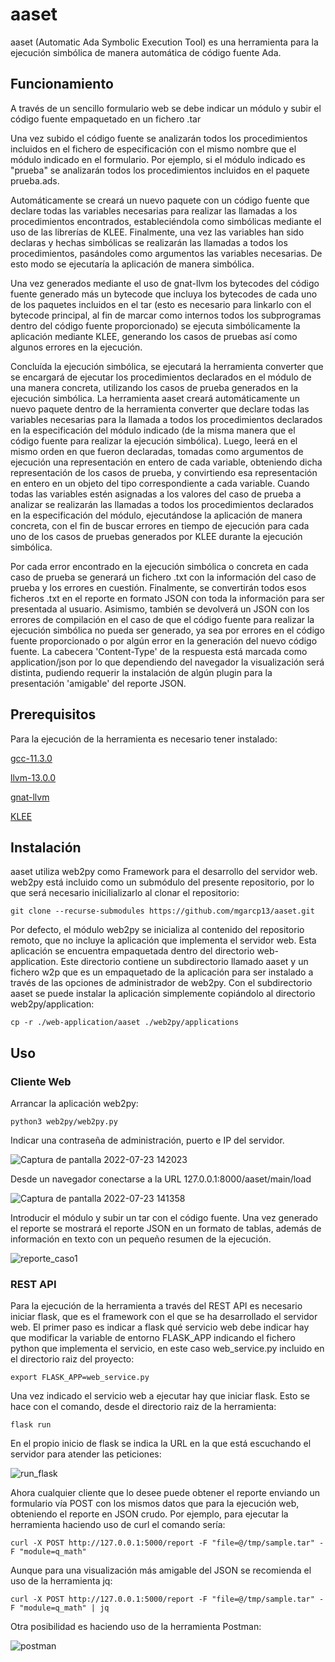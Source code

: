 # aaset
aaset (Automatic Ada Symbolic Execution Tool) es una herramienta para la ejecución simbólica de manera automática de código fuente Ada.

## Funcionamiento
A través de un sencillo formulario web se debe indicar un módulo y subir el código fuente empaquetado en un fichero .tar

Una vez subido el código fuente se analizarán todos los procedimientos incluidos en el fichero de especificación con el mismo nombre que el módulo indicado en el formulario. Por ejemplo, si el módulo indicado es "prueba" se analizarán todos los procedimientos incluidos en el paquete prueba.ads.

Automáticamente se creará un nuevo paquete con un código fuente que declare todas las variables necesarias para realizar las llamadas a los procedimientos encontrados, estableciéndola como simbólicas mediante el uso de las librerías de KLEE. Finalmente, una vez las variables han sido declaras y hechas simbólicas se realizarán las llamadas a todos los procedimientos, pasándoles como argumentos las variables necesarias. De esto modo se ejecutaría la aplicación de manera simbólica.

Una vez generados mediante el uso de gnat-llvm los bytecodes del código fuente generado más un bytecode que incluya los bytecodes de cada uno de los paquetes incluidos en el tar (esto es necesario para linkarlo con el bytecode principal, al fin de marcar como internos todos los subprogramas dentro del código fuente proporcionado) se ejecuta simbólicamente la aplicación mediante KLEE, generando los casos de pruebas así como algunos errores en la ejecución.

Concluída la ejecución simbólica, se ejecutará la herramienta converter que se encargará de ejecutar los procedimientos declarados en el módulo de una manera concreta, utilizando los casos de prueba generados en la ejecución simbólica. La herramienta aaset creará automáticamente un nuevo paquete dentro de la herramienta converter que declare todas las variables necesarias para la llamada a todos los procedimientos declarados en la especificación del módulo indicado (de la misma manera que el código fuente para realizar la ejecución simbólica). Luego, leerá en el mismo orden en que fueron declaradas, tomadas como argumentos de ejecución una representación en entero de cada variable, obteniendo dicha representación de los casos de prueba, y convirtiendo esa representación en entero en un objeto del tipo correspondiente a cada variable. Cuando todas las variables estén asignadas a los valores del caso de prueba a analizar se realizarán las llamadas a todos los procedimientos declarados en la especificación del módulo, ejecutándose la aplicación de manera concreta, con el fin de buscar errores en tiempo de ejecución para cada uno de los casos de pruebas generados por KLEE durante la ejecución simbólica.

Por cada error encontrado en la ejecución simbólica o concreta en cada caso de prueba se generará un fichero .txt con la información del caso de prueba y los errores en cuestión. Finalmente, se convertirán todos esos ficheros .txt en el reporte en formato JSON con toda la información para ser presentada al usuario. Asimismo, también se devolverá un JSON con los errores de compilación en el caso de que el código fuente para realizar la ejecución simbólica no pueda ser generado, ya sea por errores en el código fuente proporcionado o por algún error en la generación del nuevo código fuente. La cabecera 'Content-Type' de la respuesta está marcada como application/json por lo que dependiendo del navegador la visualización será distinta, pudiendo requerir la instalación de algún plugin para la presentación 'amigable' del reporte JSON.

## Prerequisitos

Para la ejecución de la herramienta es necesario tener instalado:

[gcc-11.3.0](https://gcc.gnu.org/install/index.html)

[llvm-13.0.0](https://llvm.org/)

[gnat-llvm](https://github.com/AdaCore/gnat-llvm)

[KLEE](https://klee.github.io/build-llvm11/)

## Instalación

aaset utiliza web2py como Framework para el desarrollo del servidor web. web2py está incluido como un submódulo del presente repositorio, por lo que será necesario inicilializarlo al clonar el repositorio:
```
git clone --recurse-submodules https://github.com/mgarcp13/aaset.git
```
Por defecto, el módulo web2py se inicializa al contenido del repositorio remoto, que no incluye la aplicación que implementa el servidor web. Esta aplicación se encuentra empaquetada dentro del directorio web-application. Este directorio contiene un subdirectorio llamado aaset y un fichero w2p que es un empaquetado de la aplicación para ser instalado a través de las opciones de administrador de web2py. Con el subdirectorio aaset se puede instalar la aplicación simplemente copiándolo al directorio web2py/application:
```
cp -r ./web-application/aaset ./web2py/applications
```

## Uso

### Cliente Web

Arrancar la aplicación web2py:
```
python3 web2py/web2py.py
```
Indicar una contraseña de administración, puerto e IP del servidor.

![Captura de pantalla 2022-07-23 142023](https://user-images.githubusercontent.com/9430650/180604618-d9cbb982-be56-48d8-acf3-8e29e0210aca.png)

Desde un navegador conectarse a la URL 127.0.0.1:8000/aaset/main/load

![Captura de pantalla 2022-07-23 141358](https://user-images.githubusercontent.com/9430650/180604488-b325831b-6ec1-4612-929d-ad8f4f05640c.png)

Introducir el módulo y subir un tar con el código fuente. Una vez generado el reporte se mostrará el reporte JSON en un formato de tablas, además de información en texto con un pequeño resumen de la ejecución.

![reporte_caso1](https://user-images.githubusercontent.com/9430650/185758140-24c32369-31aa-40f6-98b8-c5d6db2b01f9.png)

### REST API

Para la ejecución de la herramienta a través del REST API es necesario iniciar flask, que es el framework con el que se ha desarrollado el servidor web. El primer paso es indicar a flask qué servicio web debe indicar hay que modificar la variable de entorno FLASK\_APP indicando el fichero python que implementa el servicio, en este caso web\_service.py incluido en el directorio raiz del proyecto:

```
export FLASK_APP=web_service.py
```

Una vez indicado el servicio web a ejecutar hay que iniciar flask. Esto se hace con el comando, desde el directorio raiz de la herramienta:

```
flask run
```

En el propio inicio de flask se indica la URL en la que está escuchando el servidor para atender las peticiones:

![run_flask](https://user-images.githubusercontent.com/9430650/185758275-e2225f45-14a6-497e-b1f3-076028e68a2d.png)

Ahora cualquier cliente que lo desee puede obtener el reporte enviando un formulario vía POST con los mismos datos que para la ejecución web, obteniendo el reporte en JSON crudo. Por ejemplo, para ejecutar la herramienta haciendo uso de curl el comando sería:

```
curl -X POST http://127.0.0.1:5000/report -F "file=@/tmp/sample.tar" -F "module=q_math"
```

Aunque para una visualización más amigable del JSON se recomienda el uso de la herramienta jq:

```
curl -X POST http://127.0.0.1:5000/report -F "file=@/tmp/sample.tar" -F "module=q_math" | jq
```

Otra posibilidad es haciendo uso de la herramienta Postman:

![postman](https://user-images.githubusercontent.com/9430650/185758397-7ee2a715-f776-4cd8-bbda-b728a1f8c4a3.png)

